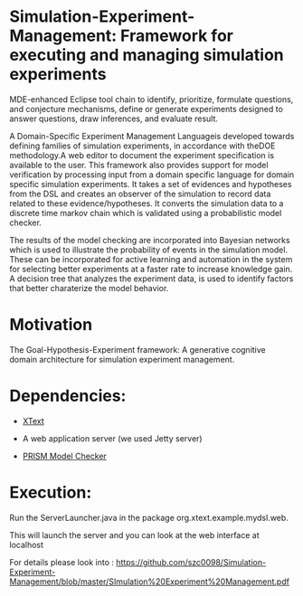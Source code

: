 # Simulation-Experiment-Management: Framework for executing and managing simulation experiments

MDE-enhanced Eclipse tool chain to identify, prioritize, formulate questions, and conjecture mechanisms, define or generate experiments designed to answer questions, draw inferences, and evaluate result.

 A Domain-Specific Experiment Management Languageis developed towards defining families of simulation experiments, in accordance with theDOE methodology.A web editor to document the experiment specification is available to the user. 
This framework also provides support for model verification by processing input from a domain specific language for domain specific simulation experiments. It takes a set of evidences and hypotheses from the DSL and creates an observer of the simulation to record data related to these evidence/hypotheses. It converts the simulation data to a discrete time markov chain which is validated using a probabilistic model checker.

The results of the  model checking are incorporated into Bayesian networks which is used to illustrate the probability of events in the simulation model. These can be incorporated for active learning and automation in the system for selecting better experiments at a faster rate to increase knowledge gain. A decision tree that analyzes the experiment data, is used to identify factors that better charaterize the model behavior.


# Motivation

The Goal-Hypothesis-Experiment framework: A generative cognitive domain architecture for simulation experiment management.


# Dependencies:

- [XText](https://www.eclipse.org/Xtext/download.html)

- A web application server (we used Jetty server)

- [PRISM Model Checker](http://www.prismmodelchecker.org/manual/InstallingPRISM/Instructions#source)



# Execution:
Run the ServerLauncher.java in the package org.xtext.example.mydsl.web.

This will launch the server and you can look at the web interface at localhost

For details please look into : https://github.com/szc0098/Simulation-Experiment-Management/blob/master/SImulation%20Experiment%20Management.pdf
